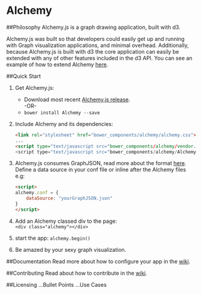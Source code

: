 Alchemy
=======
##Philosophy 
Alchemy.js is a graph drawing application, built with d3.

Alchemy.js was built so that developers could easily get up and running with Graph visualization applications, and minimal overhead. Additionally, because Alchemy.js is built with d3 the core application can easily be extended with any of other features included in the d3 API. You can see an example of how to extend Alchemy [here](#).


##Quick Start
1. Get Alchemy.js:    
    * Download most recent [Alchemy.js release](#).    
    -OR-
    * `bower install Alchemy --save`    
2. Include Alchemy and its dependencies:
    ```html
    <link rel="stylesheet" href="bower_components/alchemy/alchemy.css">
    ...
    <script type="text/javascript src="bower_components/alchemy/vendor.js">
    <script type="text/javascript src="bower_components/alchemy/Alchemy.js">
    ```

2. Alchemy.js consumes GraphJSON, read more about the format [here](#).  Define a data source in your conf file or inline after the Alchemy files e.g:    
    ```html
    <script>
    alchemy.conf = {
        dataSource: "yourGraphJSON.json"
    }
    </script>
    ```
    
3. Add an Alchemy classed div to the page:    
    `<div class="alchemy"></div>`

4. start the app:
    `alchemy.begin()`

4. Be amazed by your sexy graph visualization.

##Documentation
Read more about how to configure your app in the [wiki](#).

##Contributing 
Read about how to contribute in the [wiki](#).

##Licensing
...Bullet Points
...Use Cases

    